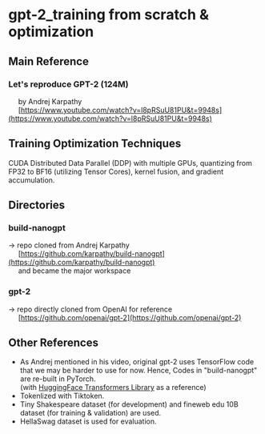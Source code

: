 # gpt-2_training from scratch & optimization

## Main Reference
### Let's reproduce GPT-2 (124M)  
&nbsp;&nbsp;&nbsp;&nbsp; by Andrej Karpathy  
&nbsp;&nbsp;&nbsp;&nbsp; [https://www.youtube.com/watch?v=l8pRSuU81PU&t=9948s](https://www.youtube.com/watch?v=l8pRSuU81PU&t=9948s)


## Training Optimization Techniques
CUDA Distributed Data Parallel (DDP) with multiple GPUs, quantizing from FP32 to BF16 (utilizing Tensor Cores), kernel fusion, and gradient accumulation.


## Directories
### build-nanogpt
->  repo cloned from Andrej Karpathy  
&nbsp;&nbsp;&nbsp;&nbsp; [https://github.com/karpathy/build-nanogpt](https://github.com/karpathy/build-nanogpt)  
&nbsp;&nbsp;&nbsp;&nbsp; and became the major workspace

### gpt-2
->  repo directly cloned from OpenAI for reference  
&nbsp;&nbsp;&nbsp;&nbsp; [https://github.com/openai/gpt-2](https://github.com/openai/gpt-2)



## Other References
* As Andrej mentioned in his video, original gpt-2 uses TensorFlow code that we may be harder to use for now. Hence, Codes in "build-nanogpt" are re-built in PyTorch.  
(with [HuggingFace Transformers Library](https://github.com/huggingface/transformers/blob/main/src/transformers/models/gpt2/modeling_gpt2.py) as a reference)  
* Tokenlized with Tiktoken.  
* Tiny Shakespeare dataset (for development) and fineweb edu 10B dataset (for training & validation) are used.  
* HellaSwag dataset is used for evaluation.  
